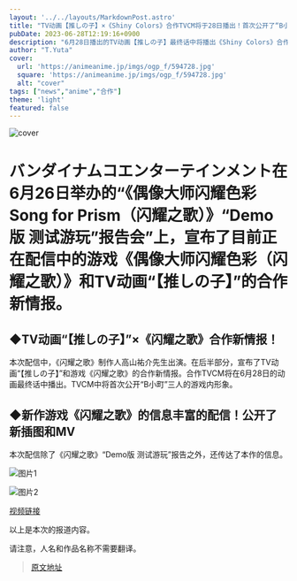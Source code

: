 ```yaml
---
layout: '../../layouts/MarkdownPost.astro'
title: "TV动画【推しの子】×《Shiny Colors》合作TVCM将于28日播出！首次公开了“B小町”三人的游戏内形象"
pubDate: 2023-06-28T12:19:16+0900
description: "6月28日播出的TV动画【推しの子】最终话中将播出《Shiny Colors》合作TVCM！还公开了新作《Shiny Song》的新插图和MV。"
author: "T.Yuta"
cover:
  url: 'https://animeanime.jp/imgs/ogp_f/594728.jpg'
  square: 'https://animeanime.jp/imgs/ogp_f/594728.jpg'
  alt: "cover"
tags: ["news","anime","合作"]
theme: 'light'
featured: false
---
```


![cover](https://animeanime.jp/imgs/ogp_f/594728.jpg)

# バンダイナムコエンターテインメント在6月26日举办的“《偶像大师闪耀色彩 Song for Prism（闪耀之歌）》“Demo版 测试游玩”报告会”上，宣布了目前正在配信中的游戏《偶像大师闪耀色彩（闪耀之歌）》和TV动画“【推しの子】”的合作新情报。

## ◆TV动画“【推しの子】”×《闪耀之歌》合作新情报！

本次配信中，《闪耀之歌》制作人高山祐介先生出演。在后半部分，宣布了TV动画“【推しの子】”和游戏《闪耀之歌》的合作新情报。合作TVCM将在6月28日的动画最终话中播出。TVCM中将首次公开“B小町”三人的游戏内形象。

## ◆新作游戏《闪耀之歌》的信息丰富的配信！公开了新插图和MV

本次配信除了《闪耀之歌》“Demo版 测试游玩”报告之外，还传达了本作的信息。

![图片1](https://example.com/imgs/zoom/594744.png)

![图片2](https://example.com/imgs/zoom/594745.png)

[视频链接](https://www.youtube.com/embed/bfK12XSiHe4?rel=0)

以上是本次的报道内容。

请注意，人名和作品名称不需要翻译。

>[原文地址](https://animeanime.jp/article/2023/06/28/78216.html)  